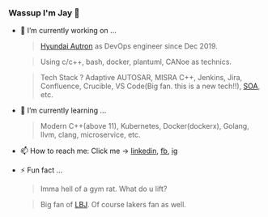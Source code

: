 ### Wassup I'm Jay 🐒

- 🔭 I’m currently working on ...
  >[Hyundai Autron](http://www.hyundai-autron.com/eng/main/index.do) as DevOps engineer since Dec 2019.

  >Using c/c++, bash, docker, plantuml, CANoe as technics.

  >Tech Stack ? Adaptive AUTOSAR, MISRA C++, Jenkins, Jira, Confluence, Crucible, VS Code(Big fan. this is a new tech!!), [SOA](https://en.wikipedia.org/wiki/Service-oriented_architecture), etc.

- 🌱 I’m currently learning ...
  >Modern C++(above 11), Kubernetes, Docker(dockerx), Golang, llvm, clang, microservice, etc.

- 📫 How to reach me: Click me -> [linkedin](https://linkedin.com/in/jayjayleekr), [fb](https://facebook.com/jayjaykr), [ig](https://instagram.com/jaylee.kr)

- ⚡ Fun fact ...
  > Imma hell of a gym rat. What do u lift?
  
  > Big fan of [LBJ](https://en.wikipedia.org/wiki/LeBron_James). Of course lakers fan as well.
  

<!--
**jayleekr/jayleekr** is a ✨ _special_ ✨ repository because its `README.md` (this file) appears on your GitHub profile.

Here are some ideas to get you started:

- 🔭 I’m currently working on ...
- 🌱 I’m currently learning ...
- 👯 I’m looking to collaborate on ...
- 🤔 I’m looking for help with ...
- 💬 Ask me about ...
- 📫 How to reach me: ...
- 😄 Pronouns: ...
- ⚡ Fun fact: ...
-->
